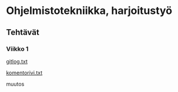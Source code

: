 # Ohjelmistotekniikka, harjoitustyö
## Tehtävät
### Viikko 1
[gitlog.txt](https://github.com/jennavahtera/ot-harjoitustyo/blob/master/laskarit/viikko1/gitlog.txt)

[komentorivi.txt](https://github.com/jennavahtera/ot-harjoitustyo/blob/master/laskarit/viikko1/komentorivi.txt)

muutos
